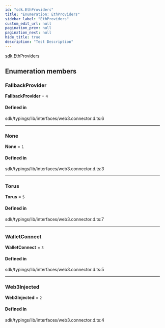 ```yaml
---
id: "sdk.EthProviders"
title: "Enumeration: EthProviders"
sidebar_label: "EthProviders"
custom_edit_url: null
pagination_prev: null
pagination_next: null
hide_title: true
description: "Test Description"
---
```


[sdk](../namespaces/sdk.md).EthProviders

## Enumeration members

### FallbackProvider

 **FallbackProvider** = `4`

#### Defined in

sdk/typings/lib/interfaces/web3.connector.d.ts:6

___

### None

 **None** = `1`

#### Defined in

sdk/typings/lib/interfaces/web3.connector.d.ts:3

___

### Torus

 **Torus** = `5`

#### Defined in

sdk/typings/lib/interfaces/web3.connector.d.ts:7

___

### WalletConnect

 **WalletConnect** = `3`

#### Defined in

sdk/typings/lib/interfaces/web3.connector.d.ts:5

___

### Web3Injected

 **Web3Injected** = `2`

#### Defined in

sdk/typings/lib/interfaces/web3.connector.d.ts:4

